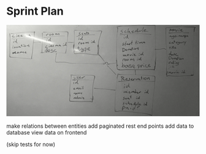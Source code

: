 # Sprint Plan

![ER diagram](./er-diagram.webp)

make relations between entities
add paginated rest end points
add data to database
view data on frontend

(skip tests for now)
